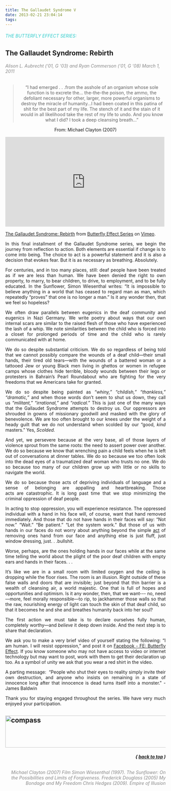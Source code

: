 ```yaml
---
title: The Gallaudet Syndrome V
date: 2013-02-21 23:04:14
tags: 
---
```

<h6><span style="color: #33cccc;">THE BUTTERFLY EFFECT SERIES:</span></h6>
<h2>The Gallaudet Syndrome:
Rebirth</h2>
<h6><span style="color: #888888;">Alison L. Aubrecht (‘01, G ‘03) and Ryan Commerson (‘01, G ‘08)</span>
<span style="color: #888888;">March 1, 2011</span></h6>
<blockquote>
<p style="text-align: center;">“I had emerged . . .from the asshole of an organism whose sole function is to excrete the... the-the-the poison, the ammo, the defoliant necessary for other, larger, more powerful organisms to destroy the miracle of humanity…I had been coated in this patina of shit for the best part of my life. The stench of it and the stain of it would in all likelihood take the rest of my life to undo. And you know what I did? I took a deep cleansing breath...”</p>
</blockquote>
<p style="text-align: center;">From: Michael Clayton (2007)</p>
<iframe src="http://player.vimeo.com/video/20501627" height="281" width="500" allowfullscreen="" frameborder="0"></iframe>

<a href="http://vimeo.com/20501627">The Gallaudet Syndrome: Rebirth</a> from <a href="http://vimeo.com/user5480741">Butterfly Effect Series</a> on <a href="http://vimeo.com">Vimeo</a>.
<p style="text-align: justify;">In this final installment of the Gallaudet Syndrome series, we begin the journey from reflection to action. Both elements are essential if change is to come into being. The choice to act is a powerful statement and it is also a decision that evokes fear. But it is as necessary as breathing. Absolutely.</p>
<p style="text-align: justify;">For centuries, and in too many places, still: deaf people have been treated as if we are less than human. We have been denied the right to own property, to marry, to bear children, to drive, to employment, and to be fully educated. In the Sunflower, Simon Wiesenthal writes: “It is impossible to believe anything in a world that has ceased to regard man as man, which repeatedly “proves” that one is no longer a man.” Is it any wonder then, that we feel so hopeless?</p>
<p style="text-align: justify;">We often draw parallels between eugenics in the deaf community and eugenics in Nazi Germany. We write poetry about ways that our own internal scars are similar to the raised flesh of those who have experienced the lash of a whip. We note similarities between the child who is forced into a closet for prolonged periods of time and the child who is rarely communicated with at home.</p>
<p style="text-align: justify;">We do so despite substantial criticism. We do so regardless of being told that we cannot possibly compare the wounds of a deaf child—their small hands, their tired old tears—with the wounds of a battered woman or a tattooed Jew or young Black men living in ghettos or women in refugee camps whose clothes hide terrible, bloody wounds between their legs or protesters in Bahrain’s Pearl Roundabout who are fighting for the very freedoms that we Americans take for granted.</p>
<p style="text-align: justify;">We do so despite being painted as <em>“whiny,” “childish,” “thankless,” “dramatic,”</em> and when those words don’t seem to shut us down, they call us <em>“militant,” “irrational,”</em> and <em>“radical.”</em> This is just one of the many ways that the Gallaudet Syndrome attempts to destroy us. Our oppressors are shrouded in gowns of missionary goodwill and masked with the glory of benevolence. We are too often brought to our knees under the weight of a heady guilt that we do not understand when scolded by our “good, <em>kind</em> masters.” Yes, <em>Scolded.</em></p>
<p style="text-align: justify;">And yet, we persevere because at the very base, all of those layers of violence sprout from the same roots: the need to assert power over another. We do so because we know that wrenching pain a child feels when he is left out of conversations at dinner tables. We do so because we too often look into the dead eyes of a traumatized deaf woman who trusts no one. We do so because too many of our children grow up with little or no skills to navigate the world.</p>
<p style="text-align: justify;">We do so because those acts of depriving individuals of language and a sense of belonging are appalling and heartbreaking. Those acts are catastrophic. It is long past time that we stop minimizing the criminal oppression of deaf people.</p>
<p style="text-align: justify;">In acting to stop oppression, you will experience resistance. The oppressed individual with a hand in his face will, of course, want that hand removed immediately. And those that do not have hands in their faces will say: “Not now.” “Wait.” “Be patient.” “Let the system work.” But those of us with hands in our faces do not worry about anything beyond the simple <span style="text-decoration: underline;">act</span> of removing ones hand from our face and anything else is just fluff, just window dressing, just. . .bullshit.</p>
<p style="text-align: justify;">Worse, perhaps, are the ones holding hands in our faces while at the same time telling the world about the plight of the poor deaf children with empty ears and hands in their faces. . .</p>
<p style="text-align: justify;">It’s like we are in a small room with limited oxygen and the ceiling is dropping while the floor rises. The room is an illusion. Right outside of these false walls and doors that are invisible; just beyond that thin barrier is a wealth of cleansing air, a world majestic. One that is full of hopes and opportunities and optimism. Is it any wonder, then, that we want--- no, need—more, feel morally responsible—to rip, to jackhammer those walls so that the raw, nourishing energy of light can touch the skin of that deaf child, so that it becomes he and she and breathes humanity back into her soul?</p>
<p style="text-align: justify;">The first action we must take is to declare ourselves fully human, completely worthy—and <em>believe</em> it deep down inside. And the next step is to share that declaration.</p>
<p style="text-align: justify;">We ask you to make a very brief video of yourself stating the following: “I am human. I will resist oppression,” and post it on <a title="http://www.facebook.com/pages/FE-Butterfly-Effect/174253545946868?ref=ts&amp;v=wall" href="http://www.facebook.com/pages/FE-Butterfly-Effect/174253545946868?ref=ts&amp;v=wall" target="_blank">Facebook - FE: Butterfly Effect</a>. If you know someone who may not have access to video or internet technology but may want to post, work with them to get their declaration up too. As a symbol of unity we ask that you wear a red shirt in the video.</p>
<p style="text-align: justify;">A parting message:  “People who shut their eyes to reality simply invite their own destruction, and anyone who insists on remaining in a state of innocence long after that innocence is dead turns itself into a monster." -James Baldwin</p>
<p style="text-align: justify;">Thank you for staying engaged throughout the series. We have very much enjoyed your participation.</p>

<h2><img alt="compass" src="http://facundoelement.com/wp-content/uploads/2013/02/compass.png" width="702" height="100" /></h2>
<h6 style="text-align: right;"><strong>{ <a href="#top">back to top</a> )</strong></h6>
<h6 style="text-align: right;"><span style="color: #888888;">Michael Clayton (2007) Film</span>
<span style="color: #888888;">Simon Wiesenthal (1997). The Sunflower: On the Possibilities and Limits of Forgiveness.</span>
<span style="color: #888888;">Frederick Douglass (2005) My Bondage and My Freedom</span>
<span style="color: #888888;">Chris Hedges (2009). Empire of Illusion</span></h6>